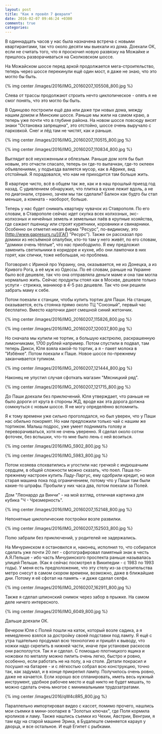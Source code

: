 ```yaml
---
layout: post
title: "Как я провёл 7 февраля"
date: 2016-02-07 09:46:24 +0300
comments: true
categories: 
---
```

В одиннадцать часов у нас была назначена встреча с новыми квартирантами, так что около десяти мы выехали из дома. Доехали ОК, если не считать того, что я проскочил новую развязку на Можайке и пришлось разворачиваться на Сколковском шоссе. 

На Можайском шоссе перед аркой продолжается мега-строительство, теперь через шоссе перекинули ещё один мост, я даже не знаю, что это могло бы быть. 

{% img center /images/2016/IMG_20160207_105508_800.jpg %}

Слева от трассы продолжают строить нечто циклопическое - опять я не смог понять, что это могло бы быть.

В Одинцово построили ещё два или даже три новых дома, между нашим домом и Минским шоссе. Раньше мы жили на самом краю, а теперь уже почти что в глубине района. На новом шоссе повсюду висят знаки "Остановка запрещена", это отстойно, шоссе очень выручало с парковкой. Снег и лёд там не чистят, как и раньше.

{% img center /images/2016/IMG_20160207_110515_800.jpg %}

{% img center /images/2016/IMG_20160207_110834_800.jpg %}

Выглядит всё неухоженным и облезлым. Раньше дом хотя бы был новым, это отчасти спасало, теперь он где-то выпачкан, где-то оклеен объявлениями, у подъезда валяется мусор, как в Африке, вид отстойный. Я порадовался, что нам не приходится там больше жить.

В квартире чисто, всё в общем так же, как и в наш прошлый приезд год назад. С удивлением обнаружил, что плитка в кухне лежит вдоль, а не по диагонали, странно, зачем мы так сделали? Балкон как будто бы стал меньше, а комната - наоборот, больше.

Теперь у нас будет снимать квартиру чувачок из Ставрополя. По его словам, в Ставрополе сейчас идет скупка всех колхозных, экс-колхозных и ничейных земель и земельных паёв в крупные хозяйства, где сажают пшеницу или строят курятники, коровники и свинарники. Особенно он отметил некая фирма "Ресурс", по-видимому, это [http://www.gapresurs.ru/](ГАП "Ресурс"). Также он рассказал про домики из несъёмной опалубки, кто-то там у него живёт, по его словам, "домики очень тёплые", что нас приободрило. Я ему предложил заменить светильники в коридоре и кухне, ибо они лампочки в них горят, как спички, тоже небольшая, но проблема.

Поговорил с Ириной про Украину, она, оказывается, не из Донецка, а из Кривого Рога, а её муж из Одессы. По её словам, раньше на Украине было всё дешевле, так что она отправляла деньги маме и она там могла нормально жить. Сейчас продукты стоял как в Москве, дешевле только услуги - стрижка, маникюр в 4-5 раз дешевле. Так что они решили забрать маму к себе.

Потом поехали к станции, чтобы купить тортик для Паши. На станции, оказывается, есть стоянка прямо около ТЦ "Союзный", первый час бесплатно. Вместо карточки дают смешной синий жетончик.

{% img center /images/2016/IMG_20160207_115826_800.jpg %}

{% img center /images/2016/IMG_20160207_120037_800.jpg %}

Но сначала мы купили не тортик, а большую кастрюлю, раскрашенную лимончиками, 1700 рублей например. Потом спустили в подвал, там теперь Дикси, Юля взяла какой-то тортик, а я - пакет молока в "Избёнке". Потом поехали к Паше. Новое шоссе по-прежнему заканчивается тупиком.

{% img center /images/2016/IMG_20160207_121444_800.jpg %}

Наконец не упустил случая сфоткать магазин "Мясницкий ряд".

{% img center /images/2016/IMG_20160207_121715_800.jpg %}

До Паши доехали без приключений. Юля утверждает, что раньше не было дороги от круга в стороны ЖД, вроде как эта дорога должна сомкнуться с новым шоссе. Я не могу определённо вспомнить.

Я к тому времени уже сильно проголодался, но был уверен, что у Паши нас обильно покормят. Но нам предложили только чай с нашим же тортиком. Малыш подрос, уже умеет поднимать голову и переворачиваться, хотя не очень уверенно. Я сделал около сотни фоточек, без вспышки, что-то мне было лень с ней возиться. 

{% img center /images/2016/IMG_5902_800.jpg %}

{% img center /images/2016/IMG_5983_800.jpg %}

Потом хозяева спохватились и угостили нас гречкой с индюшачьим сердцем, в общей сложности можно сказать, что поел. Паша по-прежнему настроен купить Ладу-Ларгус, ему одобрили кредит, но моя старая машина пока под ограничением, потому что у Паши там были какие-то штрафы. Пробыли у них часа два, потом поехали за Полей.

Дом "Леонардо да Винчи" - на мой взгляд, отличная картинка для кубика "Ч - Чрезмерность".

{% img center /images/2016/IMG_20160207_152148_800.jpg %}

Непонятные циклопические постройки возле развилки.

{% img center /images/2016/IMG_20160207_152503_800.jpg %}

Полю забрали без приключений, у родителей не задержались.

На Мичуринском я остановился и, наконец, исполнил то, что собирался сделать уже почти 20 лет - сфотографировал памятный знак в честь А.Я.Пельше - ибо часть Мичуринского проспекта раньше называлась улицей Пельше. (Как я сейчас посмотрел в Википедии - с 1983 по 1993 годы). У меня есть предположение, что эту стелу из-за строительства метро снесут в самом скором времени, возможно, даже в ближайшие дни. Потому я её сфотал на память - и даже сделал селфи.

{% img center /images/2016/IMG_20160207_162911_800.jpg %}

Также я сделал шпионский снимок через забор в прыжке. На самом деле ничего интересного.

{% img center /images/2016/IMG_6049_800.jpg %}

Дальше доехали ОК.

Вечером Юля с Полей пошли на каток, который возле садика, а я немедленно взялся за достройку своей подставки под лампу. Я ещё с утра тщательно продумал всю технологию и пришёл к выводу, что ножки надо скрепить в нижней части, иначе при установке раскосов они расползутся. Так я и сделал. С помощью плотницкого ящика и ножовки по металлу можно пилить очень легко, быстро и ровно, особенно, если работать не на полу, а на столе. Детали покрасил и посушил на батарее - и с лёгкостью собрал всю конструкцию, точно так, как задумал, и в конце прикрепил лампу. Получилось очень ровно, даже не качается. Если хорошо все спланировать, иметь весь нужный инструмент, удобное рабочее место и ещё никто не будет мешать, то можно сделать очень многое с минимальными трудозатратами.

{% img center /images/2016/qW4c8R5_800.jpg %}

Параллельно импортировал видео с кассет, помимо прочего, нашлись мои съемки в мини-зоопарке в "Золотых ключах", где Поля кормила кроликов и ламу. Также нашлись съемки из Чехии, Австрии, Венгрии, я там еду на старой машине Эрика, в Будапеште сменяется караул у дворца, и все остальное. И ещё Египет с рыбками. 